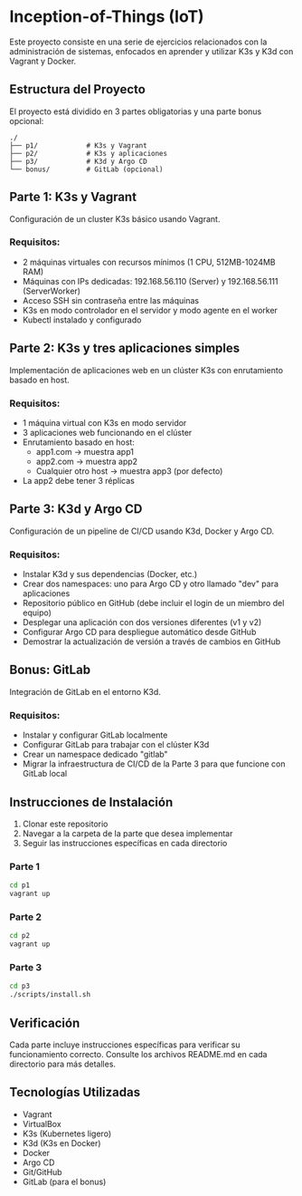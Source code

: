 # Inception-of-Things (IoT)

Este proyecto consiste en una serie de ejercicios relacionados con la administración de sistemas, enfocados en aprender y utilizar K3s y K3d con Vagrant y Docker.

## Estructura del Proyecto

El proyecto está dividido en 3 partes obligatorias y una parte bonus opcional:

```
./
├── p1/            # K3s y Vagrant
├── p2/            # K3s y aplicaciones
├── p3/            # K3d y Argo CD
└── bonus/         # GitLab (opcional)
```

## Parte 1: K3s y Vagrant

Configuración de un cluster K3s básico usando Vagrant.

### Requisitos:
- 2 máquinas virtuales con recursos mínimos (1 CPU, 512MB-1024MB RAM)
- Máquinas con IPs dedicadas: 192.168.56.110 (Server) y 192.168.56.111 (ServerWorker)
- Acceso SSH sin contraseña entre las máquinas
- K3s en modo controlador en el servidor y modo agente en el worker
- Kubectl instalado y configurado

## Parte 2: K3s y tres aplicaciones simples

Implementación de aplicaciones web en un clúster K3s con enrutamiento basado en host.

### Requisitos:
- 1 máquina virtual con K3s en modo servidor
- 3 aplicaciones web funcionando en el clúster
- Enrutamiento basado en host:
  - app1.com → muestra app1
  - app2.com → muestra app2
  - Cualquier otro host → muestra app3 (por defecto)
- La app2 debe tener 3 réplicas

## Parte 3: K3d y Argo CD

Configuración de un pipeline de CI/CD usando K3d, Docker y Argo CD.

### Requisitos:
- Instalar K3d y sus dependencias (Docker, etc.)
- Crear dos namespaces: uno para Argo CD y otro llamado "dev" para aplicaciones
- Repositorio público en GitHub (debe incluir el login de un miembro del equipo)
- Desplegar una aplicación con dos versiones diferentes (v1 y v2)
- Configurar Argo CD para despliegue automático desde GitHub
- Demostrar la actualización de versión a través de cambios en GitHub

## Bonus: GitLab

Integración de GitLab en el entorno K3d.

### Requisitos:
- Instalar y configurar GitLab localmente
- Configurar GitLab para trabajar con el clúster K3d
- Crear un namespace dedicado "gitlab"
- Migrar la infraestructura de CI/CD de la Parte 3 para que funcione con GitLab local

## Instrucciones de Instalación

1. Clonar este repositorio
2. Navegar a la carpeta de la parte que desea implementar
3. Seguir las instrucciones específicas en cada directorio

### Parte 1
```bash
cd p1
vagrant up
```

### Parte 2
```bash
cd p2
vagrant up
```

### Parte 3
```bash
cd p3
./scripts/install.sh
```

## Verificación

Cada parte incluye instrucciones específicas para verificar su funcionamiento correcto. Consulte los archivos README.md en cada directorio para más detalles.

## Tecnologías Utilizadas

- Vagrant
- VirtualBox
- K3s (Kubernetes ligero)
- K3d (K3s en Docker)
- Docker
- Argo CD
- Git/GitHub
- GitLab (para el bonus)